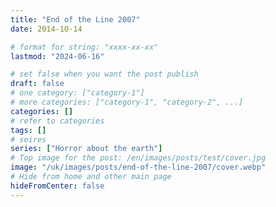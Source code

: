 ```yaml
---
title: "End of the Line 2007"
date: 2014-10-14

# format for string: "xxxx-xx-xx"
lastmod: "2024-06-16"

# set false when you want the post publish
draft: false
# one category: ["category-1"]
# more categories: ["category-1", "category-2", ...]
categories: []
# refer to categories
tags: []
# seires
series: ["Horror about the earth"]
# Top image for the post: /en/images/posts/test/cover.jpg
image: "/uk/images/posts/end-of-the-line-2007/cover.webp"
# Hide from home and other main page
hideFromCenter: false
---
```


<!--more-->